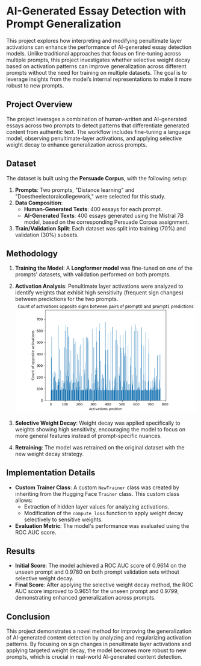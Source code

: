 # AI-Generated Essay Detection with Prompt Generalization

This project explores how interpreting and modifying penultimate layer activations can enhance the performance of AI-generated essay detection models. Unlike traditional approaches that focus on fine-tuning across multiple prompts, this project investigates whether selective weight decay based on activation patterns can improve generalization across different prompts without the need for training on multiple datasets. The goal is to leverage insights from the model’s internal representations to make it more robust to new prompts.

## Project Overview

The project leverages a combination of human-written and AI-generated essays across two prompts to detect patterns that differentiate generated content from authentic text. The workflow includes fine-tuning a language model, observing penultimate-layer activations, and applying selective weight decay to enhance generalization across prompts.

## Dataset

The dataset is built using the **Persuade Corpus**, with the following setup:

1. **Prompts**: Two prompts, "Distance learning" and "Doestheelectoralcollegework," were selected for this study.
2. **Data Composition**:
   - **Human-Generated Texts**: 400 essays for each prompt.
   - **AI-Generated Texts**: 400 essays generated using the Mistral 7B model, based on the corresponding Persuade Corpus assignment.
3. **Train/Validation Split**: Each dataset was split into training (70%) and validation (30%) subsets.

## Methodology

1. **Training the Model**: A **Longformer model** was fine-tuned on one of the prompts' datasets, with validation performed on both prompts.
2. **Activation Analysis**: Penultimate layer activations were analyzed to identify weights that exhibit high sensitivity (frequent sign changes) between predictions for the two prompts.
![Count of Activations Opposite Signs Between Prompts](images/activations_opposite_signs.png)

3. **Selective Weight Decay**: Weight decay was applied specifically to weights showing high sensitivity, encouraging the model to focus on more general features instead of prompt-specific nuances.
4. **Retraining**: The model was retrained on the original dataset with the new weight decay strategy.

## Implementation Details

- **Custom Trainer Class**: A custom `NewTrainer` class was created by inheriting from the Hugging Face `Trainer` class. This custom class allows:
   - Extraction of hidden layer values for analyzing activations.
   - Modification of the `compute_loss` function to apply weight decay selectively to sensitive weights.
- **Evaluation Metric**: The model's performance was evaluated using the ROC AUC score.

## Results

- **Initial Score**: The model achieved a ROC AUC score of 0.9614 on the unseen prompt and 0.9780 on both prompt validation sets without selective weight decay.
- **Final Score**: After applying the selective weight decay method, the ROC AUC score improved to 0.9651 for the unseen prompt and  0.9799, demonstrating enhanced generalization across prompts.

## Conclusion

This project demonstrates a novel method for improving the generalization of AI-generated content detection by analyzing and regularizing activation patterns. By focusing on sign changes in penultimate layer activations and applying targeted weight decay, the model becomes more robust to new prompts, which is crucial in real-world AI-generated content detection.
